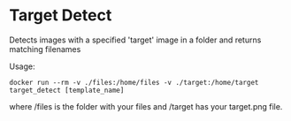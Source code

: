 # Target Detect

Detects images with a specified 'target' image in a folder and returns matching filenames

Usage:
```
docker run --rm -v ./files:/home/files -v ./target:/home/target target_detect [template_name]
```
where /files is the folder with your files and /target has your target.png file.
